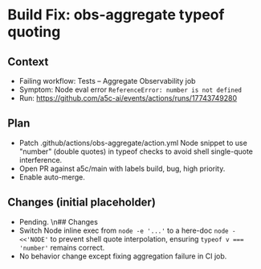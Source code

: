 # Build Fix: obs-aggregate typeof quoting

## Context

- Failing workflow: Tests – Aggregate Observability job
- Symptom: Node eval error `ReferenceError: number is not defined`
- Run: https://github.com/a5c-ai/events/actions/runs/17743749280

## Plan

- Patch .github/actions/obs-aggregate/action.yml Node snippet to use "number" (double quotes) in typeof checks to avoid shell single-quote interference.
- Open PR against a5c/main with labels build, bug, high priority.
- Enable auto-merge.

## Changes (initial placeholder)

- Pending.
  \n## Changes
- Switch Node inline exec from `node -e '...'` to a here-doc `node - <<'NODE'` to prevent shell quote interpolation, ensuring `typeof v === 'number'` remains correct.
- No behavior change except fixing aggregation failure in CI job.
